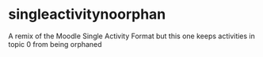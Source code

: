 # singleactivitynoorphan
A remix of the Moodle Single Activity Format but this one keeps activities in topic 0 from being orphaned
